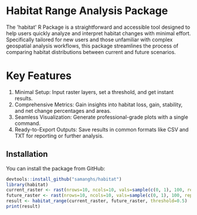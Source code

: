 # Habitat Range Analysis Package

The 'habitat' R Package is a straightforward and accessible tool designed to help users quickly analyze and interpret habitat changes with minimal effort. Specifically tailored for new users and those unfamiliar with complex geospatial analysis workflows, this package streamlines the process of comparing habitat distributions between current and future scenarios.

# Key Features
1. Minimal Setup: Input raster layers, set a threshold, and get instant results.
2. Comprehensive Metrics: Gain insights into habitat loss, gain, stability, and net change percentages and areas.
3. Seamless Visualization: Generate professional-grade plots with a single command.
4. Ready-to-Export Outputs: Save results in common formats like CSV and TXT for reporting or further analysis.

## Installation

You can install the package from GitHub:

```r
devtools::install_github("samanghs/habitat")
library(habitat)
current_raster <- rast(nrows=10, ncols=10, vals=sample(c(0, 1), 100, replace=TRUE))
future_raster <- rast(nrows=10, ncols=10, vals=sample(c(0, 1), 100, replace=TRUE))
result <- habitat_range(current_raster, future_raster, threshold=0.5)
print(result)
